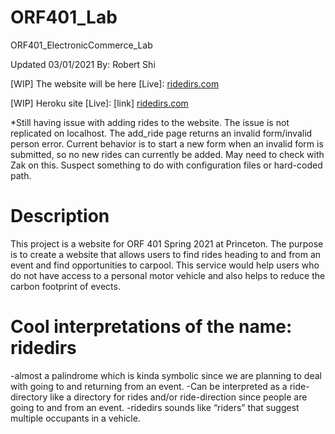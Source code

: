 # ORF401_Lab
ORF401_ElectronicCommerce_Lab

Updated 03/01/2021 By: Robert Shi

[WIP] The website will be here [Live]: [ridedirs.com](www.ridedirs.com)

[WIP] Heroku site [Live]: [link] [ridedirs.com](https://young-crag-30528.herokuapp.com/add_ride/)

*Still having issue with adding rides to the website. The issue is not replicated on localhost. The add_ride page returns an invalid 
form/invalid person error. Current behavior is to start a new form when an invalid form is submitted, so no new rides can currently
be added. May need to check with Zak on this. Suspect something to do with configuration files or hard-coded path.

# Description
This project is a website for ORF 401 Spring 2021 at Princeton.
The purpose is to create a website that allows users to find rides heading to and from an event and find opportunities to carpool. This service would help users who do not have access to a personal motor vehicle and also helps to reduce the carbon footprint of evects.

# Cool interpretations of the name: ridedirs
-almost a palindrome which is kinda symbolic since we are planning to deal with going to and returning from an event.
-Can be interpreted as a ride-directory like a directory for rides and/or ride-direction since people are going to and from an event.
-ridedirs sounds like “riders” that suggest multiple occupants in a vehicle.

